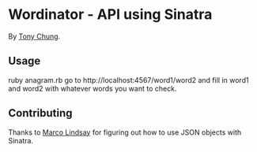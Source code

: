 # Wordinator - API using Sinatra

By [Tony Chung](http://www.github.com/tonycchung).

## Usage

ruby anagram.rb
go to http://localhost:4567/word1/word2 and fill in word1 and word2
with whatever words you want to check.


## Contributing

Thanks to [Marco Lindsay](github.com/marco-lindsay) for figuring out how to use JSON objects with Sinatra.
